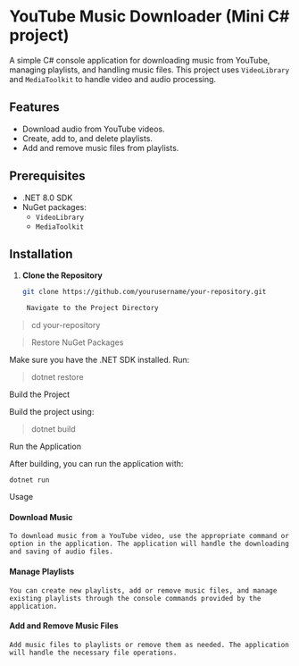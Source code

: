# YouTube Music Downloader (Mini C# project)

A simple C# console application for downloading music from YouTube, managing playlists, and handling music files. This project uses `VideoLibrary` and `MediaToolkit` to handle video and audio processing.

## Features

-   Download audio from YouTube videos.
-   Create, add to, and delete playlists.
-   Add and remove music files from playlists.

## Prerequisites

-   .NET 8.0 SDK
-   NuGet packages:
    -   `VideoLibrary`
    -   `MediaToolkit`

## Installation

1. **Clone the Repository**

    ```bash
    git clone https://github.com/yourusername/your-repository.git

     Navigate to the Project Directory
    ```

> cd your-repository

> Restore NuGet Packages

Make sure you have the .NET SDK installed. Run:

> dotnet restore

Build the Project

Build the project using:

> dotnet build

Run the Application

After building, you can run the application with:

    dotnet run

Usage

#### Download Music

    To download music from a YouTube video, use the appropriate command or option in the application. The application will handle the downloading and saving of audio files.

#### Manage Playlists

    You can create new playlists, add or remove music files, and manage existing playlists through the console commands provided by the application.

#### Add and Remove Music Files

    Add music files to playlists or remove them as needed. The application will handle the necessary file operations.
